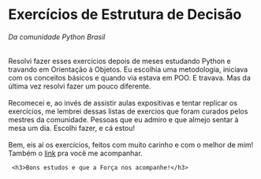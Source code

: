 <h1>Exercícios de Estrutura de Decisão</h1>
  <h6>Da comunidade Python Brasil</h6>
    <p>
      Resolvi fazer esses exercícios depois de meses estudando Python e travando em Orientação à Objetos. Eu escolhia uma metodologia, iniciava com os 
      conceitos básicos e quando via estava em POO. E travava. Mas da última vez resolvi fazer um pouco diferente. <br><br>
      Recomecei e, ao invés de assistir aulas expositivas e tentar replicar os exercícios, me lembrei dessas listas de exercios que foram curados pelos<br>
      mestres da comunidade. Pessoas que eu admiro e que almejo sentar à mesa um dia. Escolhi fazer, e cá estou!<br><br>
      Bem, eis aí os exercícios, feitos com muito carinho e com o melhor de mim! Também o <a href="https://wiki.python.org.br/EstruturaDeDecisao">link</a> 
      pra você me acompanhar.<br>
    </p>
     
     
     <h3>Bons estudos e que a Força nos acompanhe!</h3>
